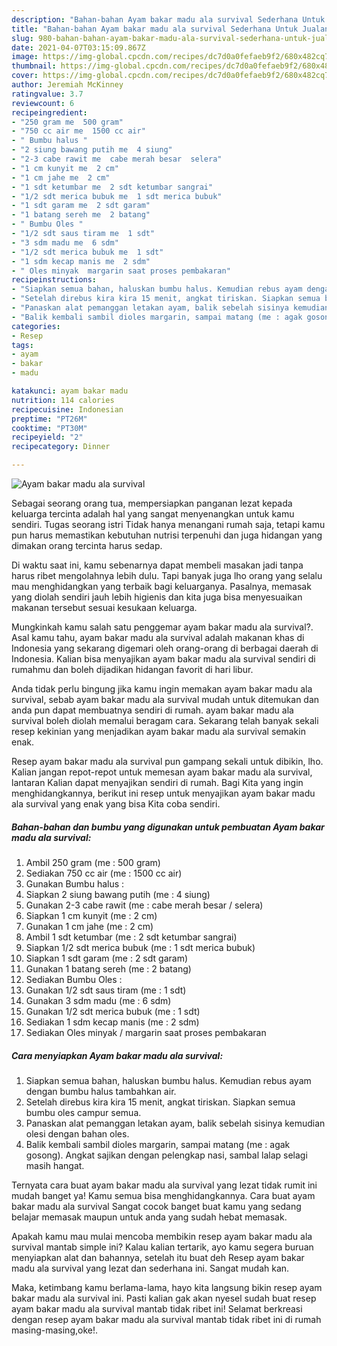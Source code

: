 ```yaml
---
description: "Bahan-bahan Ayam bakar madu ala survival Sederhana Untuk Jualan"
title: "Bahan-bahan Ayam bakar madu ala survival Sederhana Untuk Jualan"
slug: 980-bahan-bahan-ayam-bakar-madu-ala-survival-sederhana-untuk-jualan
date: 2021-04-07T03:15:09.867Z
image: https://img-global.cpcdn.com/recipes/dc7d0a0fefaeb9f2/680x482cq70/ayam-bakar-madu-ala-survival-foto-resep-utama.jpg
thumbnail: https://img-global.cpcdn.com/recipes/dc7d0a0fefaeb9f2/680x482cq70/ayam-bakar-madu-ala-survival-foto-resep-utama.jpg
cover: https://img-global.cpcdn.com/recipes/dc7d0a0fefaeb9f2/680x482cq70/ayam-bakar-madu-ala-survival-foto-resep-utama.jpg
author: Jeremiah McKinney
ratingvalue: 3.7
reviewcount: 6
recipeingredient:
- "250 gram me  500 gram"
- "750 cc air me  1500 cc air"
- " Bumbu halus "
- "2 siung bawang putih me  4 siung"
- "2-3 cabe rawit me  cabe merah besar  selera"
- "1 cm kunyit me  2 cm"
- "1 cm jahe me  2 cm"
- "1 sdt ketumbar me  2 sdt ketumbar sangrai"
- "1/2 sdt merica bubuk me  1 sdt merica bubuk"
- "1 sdt garam me  2 sdt garam"
- "1 batang sereh me  2 batang"
- " Bumbu Oles "
- "1/2 sdt saus tiram me  1 sdt"
- "3 sdm madu me  6 sdm"
- "1/2 sdt merica bubuk me  1 sdt"
- "1 sdm kecap manis me  2 sdm"
- " Oles minyak  margarin saat proses pembakaran"
recipeinstructions:
- "Siapkan semua bahan, haluskan bumbu halus. Kemudian rebus ayam dengan bumbu halus tambahkan air."
- "Setelah direbus kira kira 15 menit, angkat tiriskan. Siapkan semua bumbu oles campur semua."
- "Panaskan alat pemanggan letakan ayam, balik sebelah sisinya kemudian olesi dengan bahan oles."
- "Balik kembali sambil dioles margarin, sampai matang (me : agak gosong). Angkat sajikan dengan pelengkap nasi, sambal lalap selagi masih hangat."
categories:
- Resep
tags:
- ayam
- bakar
- madu

katakunci: ayam bakar madu 
nutrition: 114 calories
recipecuisine: Indonesian
preptime: "PT26M"
cooktime: "PT30M"
recipeyield: "2"
recipecategory: Dinner

---
```



![Ayam bakar madu ala survival](https://img-global.cpcdn.com/recipes/dc7d0a0fefaeb9f2/680x482cq70/ayam-bakar-madu-ala-survival-foto-resep-utama.jpg)

Sebagai seorang orang tua, mempersiapkan panganan lezat kepada keluarga tercinta adalah hal yang sangat menyenangkan untuk kamu sendiri. Tugas seorang istri Tidak hanya menangani rumah saja, tetapi kamu pun harus memastikan kebutuhan nutrisi terpenuhi dan juga hidangan yang dimakan orang tercinta harus sedap.

Di waktu  saat ini, kamu sebenarnya dapat membeli masakan jadi tanpa harus ribet mengolahnya lebih dulu. Tapi banyak juga lho orang yang selalu mau menghidangkan yang terbaik bagi keluarganya. Pasalnya, memasak yang diolah sendiri jauh lebih higienis dan kita juga bisa menyesuaikan makanan tersebut sesuai kesukaan keluarga. 



Mungkinkah kamu salah satu penggemar ayam bakar madu ala survival?. Asal kamu tahu, ayam bakar madu ala survival adalah makanan khas di Indonesia yang sekarang digemari oleh orang-orang di berbagai daerah di Indonesia. Kalian bisa menyajikan ayam bakar madu ala survival sendiri di rumahmu dan boleh dijadikan hidangan favorit di hari libur.

Anda tidak perlu bingung jika kamu ingin memakan ayam bakar madu ala survival, sebab ayam bakar madu ala survival mudah untuk ditemukan dan anda pun dapat membuatnya sendiri di rumah. ayam bakar madu ala survival boleh diolah memalui beragam cara. Sekarang telah banyak sekali resep kekinian yang menjadikan ayam bakar madu ala survival semakin enak.

Resep ayam bakar madu ala survival pun gampang sekali untuk dibikin, lho. Kalian jangan repot-repot untuk memesan ayam bakar madu ala survival, lantaran Kalian dapat menyajikan sendiri di rumah. Bagi Kita yang ingin menghidangkannya, berikut ini resep untuk menyajikan ayam bakar madu ala survival yang enak yang bisa Kita coba sendiri.

<!--inarticleads1-->

##### Bahan-bahan dan bumbu yang digunakan untuk pembuatan Ayam bakar madu ala survival:

1. Ambil 250 gram (me : 500 gram)
1. Sediakan 750 cc air (me : 1500 cc air)
1. Gunakan  Bumbu halus :
1. Siapkan 2 siung bawang putih (me : 4 siung)
1. Gunakan 2-3 cabe rawit (me : cabe merah besar / selera)
1. Siapkan 1 cm kunyit (me : 2 cm)
1. Gunakan 1 cm jahe (me : 2 cm)
1. Ambil 1 sdt ketumbar (me : 2 sdt ketumbar sangrai)
1. Siapkan 1/2 sdt merica bubuk (me : 1 sdt merica bubuk)
1. Siapkan 1 sdt garam (me : 2 sdt garam)
1. Gunakan 1 batang sereh (me : 2 batang)
1. Sediakan  Bumbu Oles :
1. Gunakan 1/2 sdt saus tiram (me : 1 sdt)
1. Gunakan 3 sdm madu (me : 6 sdm)
1. Gunakan 1/2 sdt merica bubuk (me : 1 sdt)
1. Sediakan 1 sdm kecap manis (me : 2 sdm)
1. Sediakan  Oles minyak / margarin saat proses pembakaran




<!--inarticleads2-->

##### Cara menyiapkan Ayam bakar madu ala survival:

1. Siapkan semua bahan, haluskan bumbu halus. Kemudian rebus ayam dengan bumbu halus tambahkan air.
1. Setelah direbus kira kira 15 menit, angkat tiriskan. Siapkan semua bumbu oles campur semua.
1. Panaskan alat pemanggan letakan ayam, balik sebelah sisinya kemudian olesi dengan bahan oles.
1. Balik kembali sambil dioles margarin, sampai matang (me : agak gosong). Angkat sajikan dengan pelengkap nasi, sambal lalap selagi masih hangat.




Ternyata cara buat ayam bakar madu ala survival yang lezat tidak rumit ini mudah banget ya! Kamu semua bisa menghidangkannya. Cara buat ayam bakar madu ala survival Sangat cocok banget buat kamu yang sedang belajar memasak maupun untuk anda yang sudah hebat memasak.

Apakah kamu mau mulai mencoba membikin resep ayam bakar madu ala survival mantab simple ini? Kalau kalian tertarik, ayo kamu segera buruan menyiapkan alat dan bahannya, setelah itu buat deh Resep ayam bakar madu ala survival yang lezat dan sederhana ini. Sangat mudah kan. 

Maka, ketimbang kamu berlama-lama, hayo kita langsung bikin resep ayam bakar madu ala survival ini. Pasti kalian gak akan nyesel sudah buat resep ayam bakar madu ala survival mantab tidak ribet ini! Selamat berkreasi dengan resep ayam bakar madu ala survival mantab tidak ribet ini di rumah masing-masing,oke!.

